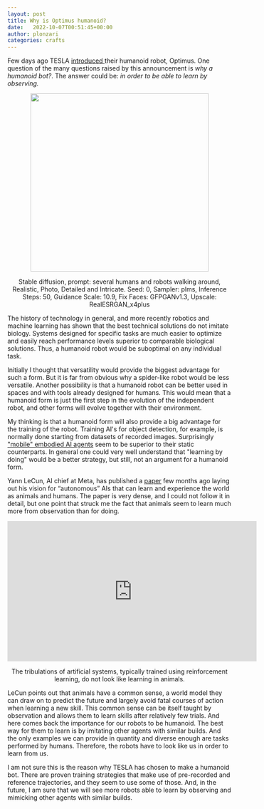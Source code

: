 ```yaml
---
layout: post
title: Why is Optimus humanoid?
date:   2022-10-07T00:51:45+00:00
author: plonzari
categories: crafts
---
```


Few days ago TESLA <a href="https://livestream.tesla.com/"> introduced </a> their humanoid robot, Optimus. 
One question of the many questions raised by this announcement  is *why a humanoid bot?*. The answer could be: 
*in order to be able to learn by observing.*

 
<!--more-->

<div style="text-align: center">
<img src="{{ site.baseurl }}/assets/images/several humans and robots walking around, Realistic, Photo, Detailed and Intricate.png" width="400" />
<p>
Stable diffusion, prompt: several humans and robots walking around, Realistic, Photo, Detailed and Intricate.
Seed: 0, Sampler: plms, Inference Steps: 50, Guidance Scale: 10.9, Fix Faces: GFPGANv1.3, Upscale: RealESRGAN_x4plus
</p>
</div>

The history of technology in general, and more recently robotics and machine learning has shown that the best 
technical solutions do not imitate biology. Systems designed for specific tasks are much easier to optimize and
easily reach performance levels superior to comparable biological solutions. Thus, a humanoid robot would be 
suboptimal on any individual task.

Initially I thought that versatility would provide the biggest advantage for such a form. But it is far from 
obvious why a spider-like  robot would be less versatile. Another possibility is that a humanoid robot can be better 
used in spaces and with tools already designed for humans. This would mean that a humanoid form is just the first 
step in the evolution of the independent robot, and other forms will evolve together with their environment.

My thinking is that a humanoid form will also provide a big advantage for the training of the robot. Training AI's
for object detection, for example, is normally done starting from datasets of recorded images. Surprisingly 
<a href="https://arxiv.org/abs/2202.00660"> "mobile" embodied AI agents</a> seem to be superior to their static 
counterparts. In general one could very well understand that "learning by doing" would be a better strategy, but 
still, not an argument for a humanoid form. 

Yann LeCun, AI chief at Meta, has published a 
<a href="https://openreview.net/forum?id=BZ5a1r-kVsf"> paper</a>  few months ago 
laying out his  vision for “autonomous” AIs that can learn and experience the world as animals and humans.
The paper is very dense, and I could not follow it in detail, but one point that struck me the fact that animals 
seem to learn much more from observation than for doing.  

<div style="text-align: center">
<iframe width="560" height="315" src="https://www.youtube.com/embed/xAXvfVTgqr0" title="YouTube video player" frameborder="0" allow="accelerometer; autoplay; clipboard-write; encrypted-media; gyroscope; picture-in-picture" allowfullscreen></iframe>
<p>
The tribulations of artificial systems, typically trained using reinforcement learning, do not look like learning
in animals.</p>
</div>

LeCun points out that animals have a common sense, a world model they can draw on to predict the future and largely 
avoid fatal courses of action when learning a new skill. This common sense can be itself taught by observation and
allows them to learn skills after relatively few trials. And here comes back the importance for our robots to be 
humanoid. The best way for them to learn is by imitating other agents with similar builds. 
And the only examples we can provide in quantity and diverse enough are tasks performed by humans. Therefore, 
the robots have to look like us in order to learn from us. 

I am not sure this is the reason why TESLA has chosen to make a humanoid bot. There are proven training 
strategies that make use of pre-recorded and reference trajectories, and they seem to use some of those. And, in 
the future, I am sure that we will see more robots able to learn by observing and mimicking other agents with 
similar builds.



